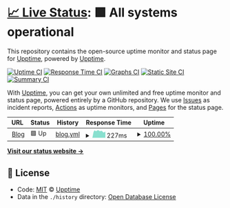 # [📈 Live Status](https://demo.upptime.js.org): <!--live status--> **🟩 All systems operational**

This repository contains the open-source uptime monitor and status page for [Upptime](https://upptime.js.org), powered by [Upptime](https://github.com/upptime/upptime).

[![Uptime CI](https://github.com/koj-co/upptime/workflows/Uptime%20CI/badge.svg)](https://github.com/koj-co/upptime/actions?query=workflow%3A%22Uptime+CI%22)
[![Response Time CI](https://github.com/koj-co/upptime/workflows/Response%20Time%20CI/badge.svg)](https://github.com/koj-co/upptime/actions?query=workflow%3A%22Response+Time+CI%22)
[![Graphs CI](https://github.com/koj-co/upptime/workflows/Graphs%20CI/badge.svg)](https://github.com/koj-co/upptime/actions?query=workflow%3A%22Graphs+CI%22)
[![Static Site CI](https://github.com/koj-co/upptime/workflows/Static%20Site%20CI/badge.svg)](https://github.com/koj-co/upptime/actions?query=workflow%3A%22Static+Site+CI%22)
[![Summary CI](https://github.com/koj-co/upptime/workflows/Summary%20CI/badge.svg)](https://github.com/koj-co/upptime/actions?query=workflow%3A%22Summary+CI%22)

With [Upptime](https://upptime.js.org), you can get your own unlimited and free uptime monitor and status page, powered entirely by a GitHub repository. We use [Issues](https://github.com/upptime/upptime/issues) as incident reports, [Actions](https://github.com/mozillazg/uptime/actions) as uptime monitors, and [Pages](https://demo.upptime.js.org) for the status page.

<!--start: status pages-->
<!-- This summary is generated by Upptime (https://github.com/upptime/upptime) -->
<!-- Do not edit this manually, your changes will be overwritten -->
<!-- prettier-ignore -->
| URL | Status | History | Response Time | Uptime |
| --- | ------ | ------- | ------------- | ------ |
| <img alt="" src="https://favicons.githubusercontent.com/mozillazg.com" height="13"> [Blog](https://mozillazg.com) | 🟩 Up | [blog.yml](https://github.com/mozillazg/uptime/commits/HEAD/history/blog.yml) | <details><summary><img alt="Response time graph" src="./graphs/blog/response-time-week.png" height="20"> 227ms</summary><br><a href="https://mozillazg.github.io/uptime/history/blog"><img alt="Response time 347" src="https://img.shields.io/endpoint?url=https%3A%2F%2Fraw.githubusercontent.com%2Fmozillazg%2Fuptime%2FHEAD%2Fapi%2Fblog%2Fresponse-time.json"></a><br><a href="https://mozillazg.github.io/uptime/history/blog"><img alt="24-hour response time 214" src="https://img.shields.io/endpoint?url=https%3A%2F%2Fraw.githubusercontent.com%2Fmozillazg%2Fuptime%2FHEAD%2Fapi%2Fblog%2Fresponse-time-day.json"></a><br><a href="https://mozillazg.github.io/uptime/history/blog"><img alt="7-day response time 227" src="https://img.shields.io/endpoint?url=https%3A%2F%2Fraw.githubusercontent.com%2Fmozillazg%2Fuptime%2FHEAD%2Fapi%2Fblog%2Fresponse-time-week.json"></a><br><a href="https://mozillazg.github.io/uptime/history/blog"><img alt="30-day response time 246" src="https://img.shields.io/endpoint?url=https%3A%2F%2Fraw.githubusercontent.com%2Fmozillazg%2Fuptime%2FHEAD%2Fapi%2Fblog%2Fresponse-time-month.json"></a><br><a href="https://mozillazg.github.io/uptime/history/blog"><img alt="1-year response time 347" src="https://img.shields.io/endpoint?url=https%3A%2F%2Fraw.githubusercontent.com%2Fmozillazg%2Fuptime%2FHEAD%2Fapi%2Fblog%2Fresponse-time-year.json"></a></details> | <details><summary><a href="https://mozillazg.github.io/uptime/history/blog">100.00%</a></summary><a href="https://mozillazg.github.io/uptime/history/blog"><img alt="All-time uptime 100.00%" src="https://img.shields.io/endpoint?url=https%3A%2F%2Fraw.githubusercontent.com%2Fmozillazg%2Fuptime%2FHEAD%2Fapi%2Fblog%2Fuptime.json"></a><br><a href="https://mozillazg.github.io/uptime/history/blog"><img alt="24-hour uptime 100.00%" src="https://img.shields.io/endpoint?url=https%3A%2F%2Fraw.githubusercontent.com%2Fmozillazg%2Fuptime%2FHEAD%2Fapi%2Fblog%2Fuptime-day.json"></a><br><a href="https://mozillazg.github.io/uptime/history/blog"><img alt="7-day uptime 100.00%" src="https://img.shields.io/endpoint?url=https%3A%2F%2Fraw.githubusercontent.com%2Fmozillazg%2Fuptime%2FHEAD%2Fapi%2Fblog%2Fuptime-week.json"></a><br><a href="https://mozillazg.github.io/uptime/history/blog"><img alt="30-day uptime 100.00%" src="https://img.shields.io/endpoint?url=https%3A%2F%2Fraw.githubusercontent.com%2Fmozillazg%2Fuptime%2FHEAD%2Fapi%2Fblog%2Fuptime-month.json"></a><br><a href="https://mozillazg.github.io/uptime/history/blog"><img alt="1-year uptime 100.00%" src="https://img.shields.io/endpoint?url=https%3A%2F%2Fraw.githubusercontent.com%2Fmozillazg%2Fuptime%2FHEAD%2Fapi%2Fblog%2Fuptime-year.json"></a></details>

<!--end: status pages-->

[**Visit our status website →**](https://demo.upptime.js.org)

## 📄 License

- Code: [MIT](./LICENSE) © [Upptime](https://upptime.js.org)
- Data in the `./history` directory: [Open Database License](https://opendatacommons.org/licenses/odbl/1-0/)
